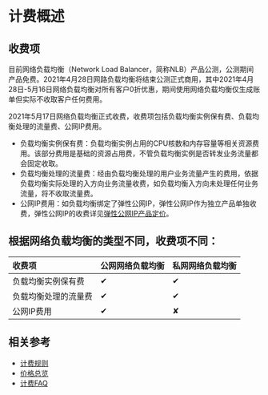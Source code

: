 # 计费概述
## 收费项

目前网络负载均衡（Network Load Balancer，简称NLB）产品公测，公测期间产品免费。2021年4月28日网路负载均衡将结束公测正式商用，其中2021年4月28日-5月16日网络负载均衡对所有客户0折优惠，期间使用网络负载均衡仅生成账单但实际不收取客户任何费用。

2021年5月17日网络负载均衡正式收费，收费项包括负载均衡实例保有费、负载均衡处理的流量费、公网IP费用。

- 负载均衡实例保有费：负载均衡实例占用的CPU核数和内存容量等相关资源费用。该部分费用是基础的资源占用费，不管负载均衡实例是否转发业务流量都会固定收取。
- 负载均衡处理的流量费：经由负载均衡处理的用户业务流量产生的费用，依据负载均衡实际处理的入方向业务流量收费，如负载均衡入方向未处理任何业务流量，将不收取流量费。
- 公网IP费用：如负载均衡绑定了弹性公网IP，弹性公网IP作为独立产品单独收费，弹性公网IP的收费详见[弹性公网IP产品定价](https://docs.jdcloud.com/elastic-ip/billing-overview)。

## 根据网络负载均衡的类型不同，收费项不同：
| 收费项	| 公网网络负载均衡	| 私网网络负载均衡 |
| :- | :- | :- |
|负载均衡实例保有费	|✔|✔|
|负载均衡处理的流量费	|✔|✔|
|公网IP费用	|✔|✘|

## 相关参考

- [计费规则](Billing-Rules.md)
- [价格总览](Price-Overview.md)
- [计费FAQ](Price-FAQ.md)
